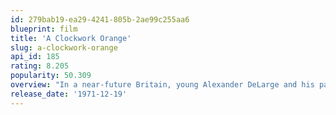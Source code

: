 ```yaml
---
id: 279bab19-ea29-4241-805b-2ae99c255aa6
blueprint: film
title: 'A Clockwork Orange'
slug: a-clockwork-orange
api_id: 185
rating: 8.205
popularity: 50.309
overview: "In a near-future Britain, young Alexander DeLarge and his pals get their kicks beating and raping anyone they please. When not destroying the lives of others, Alex swoons to the music of Beethoven. The state, eager to crack down on juvenile crime, gives an incarcerated Alex the option to undergo an invasive procedure that'll rob him of all personal agency. In a time when conscience is a commodity, can Alex change his tune?"
release_date: '1971-12-19'
---
```

